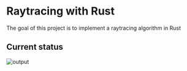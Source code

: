 # Raytracing with Rust

The goal of this project is to implement a raytracing algorithm in Rust

## Current status


![output](./output.png)

